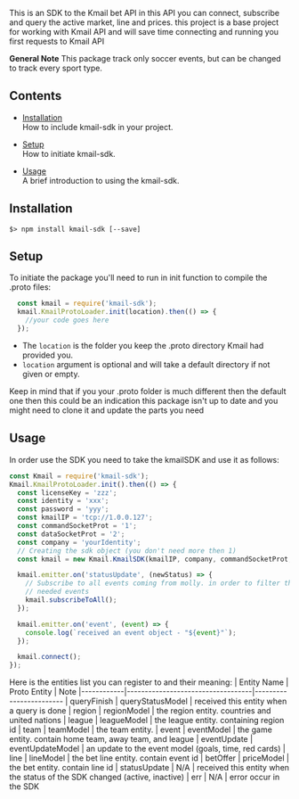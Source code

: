 This is an SDK to the Kmail bet API
in this API you can connect, subscribe and query the active market, line and prices.
this project is a base project for working with Kmail API and will save time connecting and running you first requests to Kmail API

**General Note**
This package track only soccer events, but can be changed to track every sport type.

Contents
--------
* [Installation](#installation)<br />
  How to include kmail-sdk in your project.

* [Setup](#setup)<br />
  How to initiate kmail-sdk.

* [Usage](#usage)<br />
  A brief introduction to using the kmail-sdk.

Installation
---------------
```
$> npm install kmail-sdk [--save]
```

Setup
---------------
To initiate the package you'll need to run in init function to compile the .proto files:
```js
  const kmail = require('kmail-sdk');
  kmail.KmailProtoLoader.init(location).then(() => {
    //your code goes here
  });
  ```
* The `location` is the folder you keep the .proto directory Kmail had provided you. 
* `location` argument is optional and will take a default directory if not given or empty.

Keep in mind that if you your .proto folder is much different then the default one then this could be an indication this package isn't up to date and you might need to clone it and update the parts you need

Usage
---------------
In order use the SDK you need to take the kmailSDK and use it as follows:
```js
const Kmail = require('kmail-sdk');
Kmail.KmailProtoLoader.init().then(() => {  
  const licenseKey = 'zzz';
  const identity = 'xxx';
  const password = 'yyy';
  const kmailIP = 'tcp://1.0.0.127';
  const commandSocketProt = '1';
  const dataSocketProt = '2';
  const company = 'yourIdentity';
  // Creating the sdk object (you don't need more then 1)
  const kmail = new Kmail.KmailSDK(kmailIP, company, commandSocketProt, dataSocketProt, licenseKey, identity, password);

  kmail.emitter.on('statusUpdate', (newStatus) => {
    // Subscribe to all events coming from molly. in order to filter the needed object use the emitter and subscribe to the 
    // needed events
    kmail.subscribeToAll();
  });

  kmail.emitter.on('event', (event) => {
    console.log(`received an event object - "${event}"`);
  });

  kmail.connect(); 
});
```

Here is the entities list you can register to and their meaning:
| Entity Name | Proto Entity | Note
|------------|-----------------------------------|------------------------
| queryFinish | queryStatusModel | received this entity when a query is done
| region | regionModel | the region entity. countries and united nations
| league | leagueModel | the league entity. containing region id
| team | teamModel | the team entity.
| event | eventModel | the game entity. contain home team, away team, and league
| eventUpdate | eventUpdateModel | an update to the event model (goals, time, red cards)
| line | lineModel | the bet line entity. contain event id
| betOffer | priceModel | the bet entity. contain line id
| statusUpdate | N/A | received this entity when the status of the SDK changed (active, inactive)
| err | N/A | error occur in the SDK